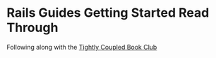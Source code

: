 # Rails Guides Getting Started Read Through

Following along with the [Tightly Coupled Book Club](https://rss.com/podcasts/tightly-coupled-book-club/)
